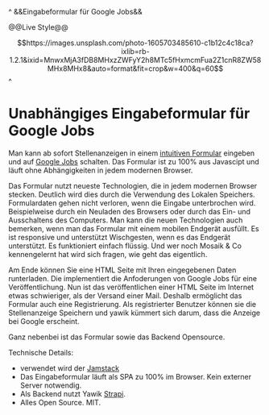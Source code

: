 
^
&&Eingabeformular für Google Jobs&&

@@Live Style@@

$$https://images.unsplash.com/photo-1605703485610-c1b12c4c18ca?ixlib=rb-1.2.1&ixid=MnwxMjA3fDB8MHxzZWFyY2h8MTc5fHxmcmFua2Z1cnR8ZW58MHx8MHx8&auto=format&fit=crop&w=400&q=60$$
^


# Unabhängiges Eingabeformular für Google Jobs

Man kann ab sofort Stellenanzeigen in einem [intuitiven Formular](https://jobwizard.yawik.org) eingeben und auf [Google Jobs](https://jobs.google.com/about/intl/de_ALL/) schalten. Das Formular ist zu 100% aus Javascipt und läuft ohne Abhängigkeiten in jedem modernen Browser.

Das Formular nutzt neueste Technologien, die in jedem modernen Browser stecken. Deutlich wird dies durch die Verwendung des Lokalen Speichers. Formulardaten gehen nicht verloren, wenn die Eingabe unterbrochen wird. Beispielweise durch ein Neuladen des Browsers oder durch das Ein- und Ausschaltens des Computers. Man kann die neuen Technologien auch bemerken, wenn man das Formular mit einem mobilen Endgerät ausfüllt. Es ist responsive und unterstützt Wischgesten, wenn es das Endgerät unterstützt. Es funktioniert einfach flüssig. Und wer noch Mosaik & Co kennengelernt hat wird sich fragen, wie geht das eigentlich.

Am Ende können Sie eine HTML Seite mit Ihren eingegebenen Daten runterladen. Die implementiert die Anfoderungen von Google Jobs für eine Veröffentlichung. Nun ist das veröffentlichen einer HTML Seite im Internet etwas schwieriger, als der Versand einer Mail. Deshalb ermöglicht das Formular auch eine Registrierung. Als registrierter Benutzer können sie die Stellenanzeige Speichern und yawik kümmert sich darum, dass die Anzeige bei Google erscheint. 

Ganz nebenbei ist das Formular sowie das Backend Opensource. 

Technische Details:

* verwendet wird der [Jamstack](https://jamstag.org)
* Das Eingabeformular läuft als SPA zu 100% im Browser. Kein externer Server notwendig. 
* Als Backend nutzt Yawik [Strapi](https://strapi.io/). 
* Alles Open Source. MIT. 
